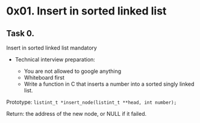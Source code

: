 # 0x01. Insert in sorted linked list

## Task 0.
Insert in sorted linked list mandatory
- Technical interview preparation:

  * You are not allowed to google anything
  * Whiteboard first
  * Write a function in C that inserts a number into a sorted singly linked list.

Prototype: `listint_t *insert_node(listint_t **head, int number);`

Return: the address of the new node, or NULL if it failed.
